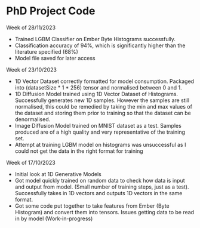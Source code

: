 # PhD Project Code
Week of 28/11/2023

- Trained LGBM Classifier on Ember Byte Histograms successfully.
- Classification accuracy of 94%, which is significantly higher than the literature specified (68%)
- Model file saved for later access

Week of 23/10/2023

- 1D Vector Dataset correctly formatted for model consumption. Packaged into (datasetSize * 1 * 256) tensor and normalised between 0 and 1.
- 1D Diffusion Model trained using 1D Vector Dataset of Histograms. Successfully generates new 1D samples. However the samples are still normalised, this could be remedied by taking the min and max values of the dataset and storing them prior to training so that the dataset can be denormalised.
- Image Diffusion Model trained on MNIST dataset as a test. Samples produced are of a high quality and very representative of the training set.
- Attempt at training LGBM model on histograms was unsuccessful as I could not get the data in the right format for training

Week of 17/10/2023

- Initial look at 1D Generative Models
- Got model quickly trained on random data to check how data is input and output from model. (Small number of training steps, just as a test). Successfully takes in 1D vectors and outputs 1D vectors in the same format.
- Got some code put together to take features from Ember (Byte Histogram) and convert them into tensors. Issues getting data to be read in by model (Work-in-progress)
